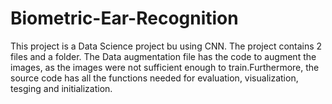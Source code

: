 # Biometric-Ear-Recognition

This project is a Data Science project bu using CNN. The project contains 2 files and a folder. 
The Data augmentation file has the code to augment the images, as the images were not sufficient enough to train.Furthermore, the source code has all the functions needed for evaluation, visualization, tesging and initialization.
